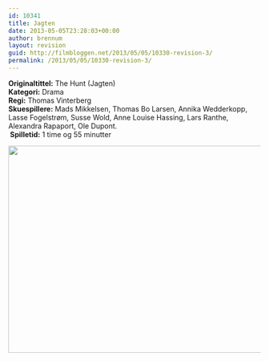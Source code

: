 ```yaml
---
id: 10341
title: Jagten
date: 2013-05-05T23:28:03+00:00
author: brennum
layout: revision
guid: http://filmbloggen.net/2013/05/05/10330-revision-3/
permalink: /2013/05/05/10330-revision-3/
---
```

**Originaltittel:** The Hunt (Jagten)  
**Kategori:** Drama  
**Regi:** Thomas Vinterberg  
**Skuespillere:** Mads Mikkelsen, Thomas Bo Larsen, Annika Wedderkopp, Lasse Fogelstrøm, Susse Wold, Anne Louise Hassing, Lars Ranthe, Alexandra Rapaport, Ole Dupont.  
** Spilletid:** 1 time og 55 minutter

<a href="http://filmbloggen.net/?attachment_id=10336" rel="attachment wp-att-10336"><img class="alignnone size-large wp-image-10336" src="http://filmbloggen.net/wp-content/uploads//2013/05/the-hunt-02-620x413.jpg" alt="" width="620" height="413" /></a>